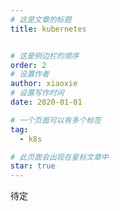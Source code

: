 ```yaml
---
# 这是文章的标题
title: kubernetes


# 这是侧边栏的顺序
order: 2
# 设置作者
author: xiaoxie
# 设置写作时间
date: 2020-01-01

# 一个页面可以有多个标签
tag:
  - k8s

# 此页面会出现在星标文章中
star: true
---
```


待定